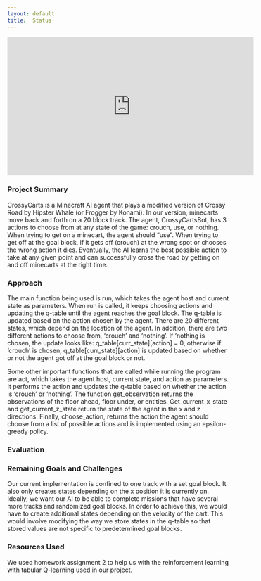 ```yaml
---
layout: default
title:  Status
---
```

<iframe width="560" height="315" src="https://www.youtube.com/embed/my8mlsEsDHk?rel=0&amp;showinfo=0" frameborder="0" allow="accelerometer; autoplay; encrypted-media; gyroscope; picture-in-picture" allowfullscreen></iframe>

### Project Summary
CrossyCarts is a Minecraft AI agent that plays a modified version of Crossy Road by Hipster Whale (or Frogger by Konami). In our version, minecarts move back and forth on a 20 block track. The agent, CrossyCartsBot, has 3 actions to choose from at any state of the game: crouch, use, or nothing. When trying to get on a minecart, the agent should “use”. When trying to get off at the goal block, if it gets off (crouch) at the wrong spot or chooses the wrong action it dies. Eventually, the AI learns the best possible action to take at any given point and can successfully cross the road by getting on and off minecarts at the right time.

### Approach
The main function being used is run, which takes the agent host and current state as parameters. When run is called, it keeps choosing actions and updating the q-table until the agent reaches the goal block. The q-table is updated based on the action chosen by the agent. There are 20 different states, which depend on the location of the agent. In addition, there are two different actions to choose from, ‘crouch’ and ‘nothing’. If ‘nothing is chosen, the update looks like: q_table[curr_state][action] = 0, otherwise if ‘crouch’ is chosen, q_table[curr_state][action] is updated based on whether or not the agent got off at the goal block or not.

Some other important functions that are called while running the program are act, which takes the agent host, current state, and action as parameters. It performs the action and updates the q-table based on whether the action is ‘crouch’ or ‘nothing’. The function get_observation returns the observations of the floor ahead, floor under, or entities. Get_current_x_state and get_current_z_state return the state of the agent in the x and z directions. Finally, choose_action, returns the action the agent should choose from a list of possible actions and is implemented using an epsilon-greedy policy. 


### Evaluation


### Remaining Goals and Challenges
Our current implementation is confined to one track with a set goal block. It also only creates states depending on the x position it is currently on. Ideally, we want our AI to be able to complete missions that have several more tracks and randomized goal blocks. In order to achieve this, we would have to create additional states depending on the velocity of the cart. This would involve modifying the way we store states in the q-table so that stored values are not specific to predetermined goal blocks.  

### Resources Used
We used homework assignment 2 to help us with the reinforcement learning with tabular Q-learning used in our project. 
